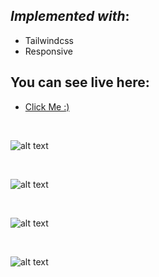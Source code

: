 
## *Implemented with*: 
  - Tailwindcss
  - Responsive


## You can see live here:

- [Click Me :)](https://digitize-mh77.vercel.app/) 

&nbsp;

![alt text](https://res.cloudinary.com/mh77media/image/upload/v1679755924/github/img-1.png)

&nbsp;

![alt text](https://res.cloudinary.com/mh77media/image/upload/v1679755924/github/img-2.png)

&nbsp;

![alt text](https://res.cloudinary.com/mh77media/image/upload/v1679755924/github/img-3.png)

&nbsp;

![alt text](https://res.cloudinary.com/mh77media/image/upload/v1679755924/github/img-4.png)

